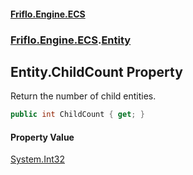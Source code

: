 #### [Friflo.Engine.ECS](index.md#'index')
### [Friflo.Engine.ECS](Friflo.Engine.ECS.md#'Friflo.Engine.ECS').[Entity](Entity.md#'Friflo.Engine.ECS.Entity')

## Entity.ChildCount Property

Return the number of child entities.

```csharp
public int ChildCount { get; }
```

#### Property Value
[System.Int32](https://docs.microsoft.com/en-us/dotnet/api/System.Int32#'System.Int32')